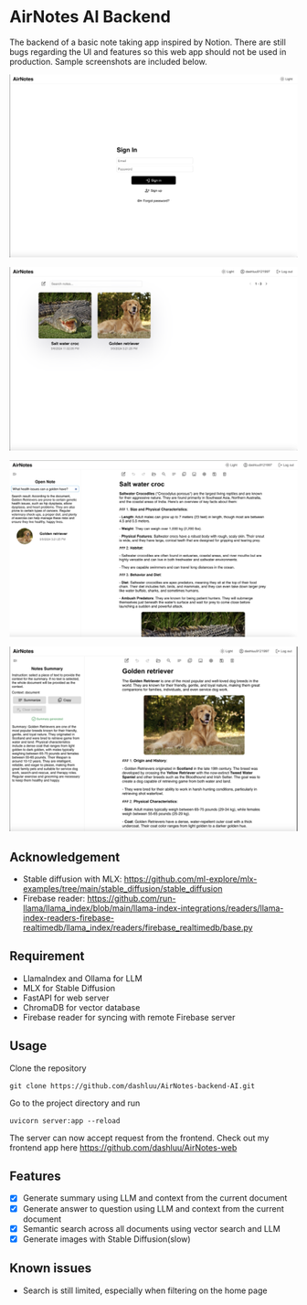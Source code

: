 # AirNotes AI Backend

The backend of a basic note taking app inspired by Notion. There are still bugs regarding the UI and features so this web app should not be used in production. Sample screenshots are included below.

![img.png](screenshots/screenshot1.png)

![img.png](screenshots/screenshot2.png)

![img.png](screenshots/screenshot3.png)

![img.png](screenshots/screenshot4.png)

## Acknowledgement
* Stable diffusion with MLX: https://github.com/ml-explore/mlx-examples/tree/main/stable_diffusion/stable_diffusion
* Firebase reader: https://github.com/run-llama/llama_index/blob/main/llama-index-integrations/readers/llama-index-readers-firebase-realtimedb/llama_index/readers/firebase_realtimedb/base.py

## Requirement
* LlamaIndex and Ollama for LLM
* MLX for Stable Diffusion
* FastAPI for web server
* ChromaDB for vector database
* Firebase reader for syncing with remote Firebase server

## Usage
Clone the repository

```
git clone https://github.com/dashluu/AirNotes-backend-AI.git
```

Go to the project directory and run

```
uvicorn server:app --reload
```

The server can now accept request from the frontend. Check out my frontend app here https://github.com/dashluu/AirNotes-web

## Features
- [x] Generate summary using LLM and context from the current document
- [x] Generate answer to question using LLM and context from the current document
- [x] Semantic search across all documents using vector search and LLM
- [x] Generate images with Stable Diffusion(slow)

## Known issues
* Search is still limited, especially when filtering on the home page